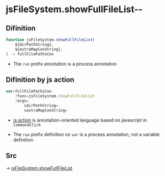 # jsFileSystem.showFullFileList--

## Difinition

```js.js
function jsFileSystem.showFullFileList(
	${dirPathString},
	${extraMapConString},
) -> fullFilePathsCon
```

- The `run` prefix annotation is a process annotation


## Difinition by js action

```js.js
var=fullFilePathsCon
	?func=jsFileSystem.showFullFileList
	?args=
		&dirPathString=
		&extraMapConString=
```

- [js action](#) is annotation-oriented language based on javascript in `CommandClick`

- The `run` prefix definition on `var` is a process annotation, not a variable definition

## Src

-> [jsFileSystem.showFullFileList](https://github.com/puutaro/CommandClick/blob/master/app/src/main/java/com/puutaro/commandclick/fragment_lib/terminal_fragment/js_interface/file/JsFileSystem.kt#L278)


